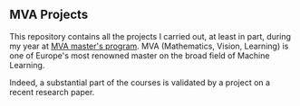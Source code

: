 ## MVA Projects

This repository contains all the projects I carried out, at least in part, during my year at [MVA master's program](https://www.master-mva.com/). MVA (Mathematics, Vision, Learning)
is one of Europe's most renowned master on the broad field of Machine Learning. 

Indeed, a substantial part of the courses is validated by a project on a recent research paper.